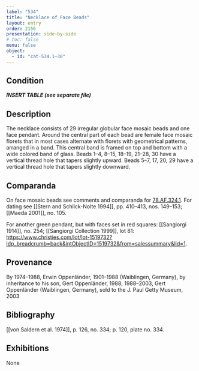 ```yaml
---
label: "534"
title: "Necklace of Face Beads"
layout: entry
order: 2156
presentation: side-by-side
# toc: false
menu: false
object:
  - id: "cat-534.1–30"
---
```


## Condition

***INSERT TABLE (see separate file)***

## Description

The necklace consists of 29 irregular globular face mosaic beads and one face pendant. Around the central part of each bead are female face mosaic florets that in most cases alternate with florets with geometrical patterns, arranged in a band. This central band is framed on top and bottom with a wide colored band of glass. Beads 1–4, 8–15, 18–19, 21–28, 30 have a vertical thread hole that tapers slightly upward. Beads 5–7, 17, 20, 29 have a vertical thread hole that tapers slightly downward.

## Comparanda

On face mosaic beads see comments and comparanda for [78.AF.324.1](#cat). For dating see [[Stern and Schlick-Nolte 1994]], pp. 410–413, nos. 149–153; [[Maeda 2001]], no. 105.

For another green pendant, but with faces set in red squares: [[Sangiorgi 1914]], no. 254; [[Sangiorgi Collection 1999]], lot 81: <https://www.christies.com/lot/lot-1519732?ldp_breadcrumb=back&intObjectID=1519732&from=salessummary&lid=1>.

## Provenance

By 1974–1988, Erwin Oppenländer, 1901–1988 (Waiblingen, Germany), by inheritance to his son, Gert Oppenländer, 1988; 1988–2003, Gert Oppenländer (Waiblingen, Germany), sold to the J. Paul Getty Museum, 2003

## Bibliography

[[von Saldern et al. 1974]], p. 126, no. 334; p. 120, plate no. 334.

## Exhibitions

None